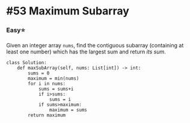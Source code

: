 # \#53 Maximum Subarray

### Easy:star:

 Given an integer array `nums`, find the contiguous subarray \(containing at least one number\) which has the largest sum and return _its sum_.

```text
class Solution:
    def maxSubArray(self, nums: List[int]) -> int:
        sums = 0
        maximum = min(nums)
        for i in nums:
            sums = sums+i                            
            if i>sums:
                sums = i
            if sums>maximum:
                maximum = sums
        return maximum
```



